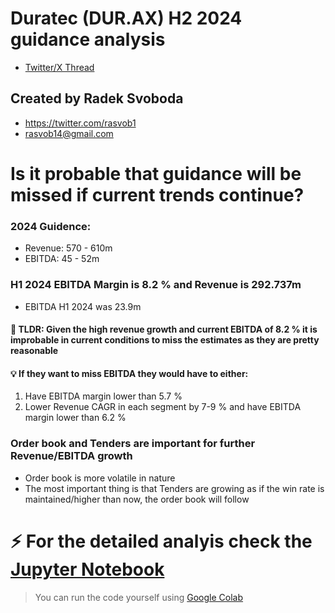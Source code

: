 # Duratec (DUR.AX) H2 2024 guidance analysis
* [Twitter/X Thread](https://x.com/rasvob1/status/1761830021658739189?s=20)

## Created by Radek Svoboda
* https://twitter.com/rasvob1
* rasvob14@gmail.com

# Is it probable that guidance will be missed if current trends continue?
### 2024 Guidence:
* Revenue: 570 - 610m
* EBITDA: 45 - 52m

### H1 2024 EBITDA Margin is 8.2 % and Revenue is 292.737m
* EBITDA H1 2024 was 23.9m

#### 📌 TLDR: Given the high revenue growth and current EBITDA of 8.2 % it is improbable in current conditions to miss the estimates as they are pretty reasonable

#### 💡 If they want to miss EBITDA they would have to either:
1) Have EBITDA margin lower than 5.7 %
2) Lower Revenue CAGR in each segment by 7-9 % and have EBITDA margin lower than 6.2 %

### Order book and Tenders are important for further Revenue/EBITDA growth
* Order book is more volatile in nature
* The most important thing is that Tenders are growing as if the win rate is maintained/higher than now, the order book will follow

# ⚡ For the detailed analyis check the [Jupyter Notebook](https://github.com/rasvob/Duratec-Segments-Report/blob/main/segments_analysis.ipynb)
> You can run the code yourself using [Google Colab](https://colab.research.google.com/github/rasvob/Duratec-Segments-Report/blob/main/segments_analysis.ipynb)


